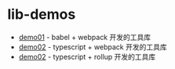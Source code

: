 # lib-demos

- [demo01](./demo01) - babel + webpack 开发的工具库
- [demo02](./demo02) - typescript + webpack 开发的工具库
- [demo02](./demo03) - typescript + rollup 开发的工具库
